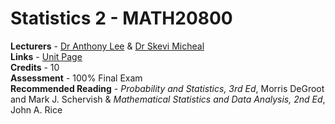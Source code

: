 # Statistics 2 - MATH20800
**Lecturers** - [Dr Anthony Lee](https://research-information.bris.ac.uk/en/persons/anthony-w-l-lee(49e7a2b8-ceca-4f98-a65b-fe60b91fed01).html) & [Dr Skevi Micheal](http://www.bristol.ac.uk/maths/people/skevi-michael/)<br/>
**Links** - [Unit Page](https://www.bristol.ac.uk/maths/undergraduate/units1920/leveli5units/statistics2/)<br/>
**Credits** - 10<br/>
**Assessment** - 100% Final Exam<br/>
**Recommended Reading** - *Probability and Statistics, 3rd Ed*, Morris DeGroot and Mark J. Schervish & *Mathematical Statistics and Data Analysis, 2nd Ed*, John A. Rice<br/>
